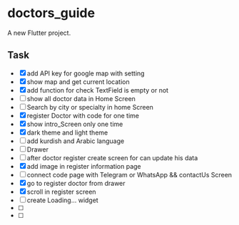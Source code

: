 # doctors_guide

A new Flutter project.

## Task

- [X] add API key for google map with setting
- [X] show map and get current location 
- [x] add function for check TextField is empty or not
- [ ] show all doctor data in Home Screen 
- [ ] Search by city or specialty in home Screen
- [x] register Doctor with code for one time
- [x] show intro_Screen only one time
- [x] dark theme and light theme
- [ ] add kurdish and Arabic language
- [ ] Drawer
- [ ] after doctor register create screen for can update his data
- [x] add image in register information page
- [ ] connect code page with Telegram or WhatsApp  && contactUs Screen 
- [X] go to register doctor from drawer 
- [x] scroll in register screen
- [ ] create Loading... widget
- [ ] 
- [ ]



